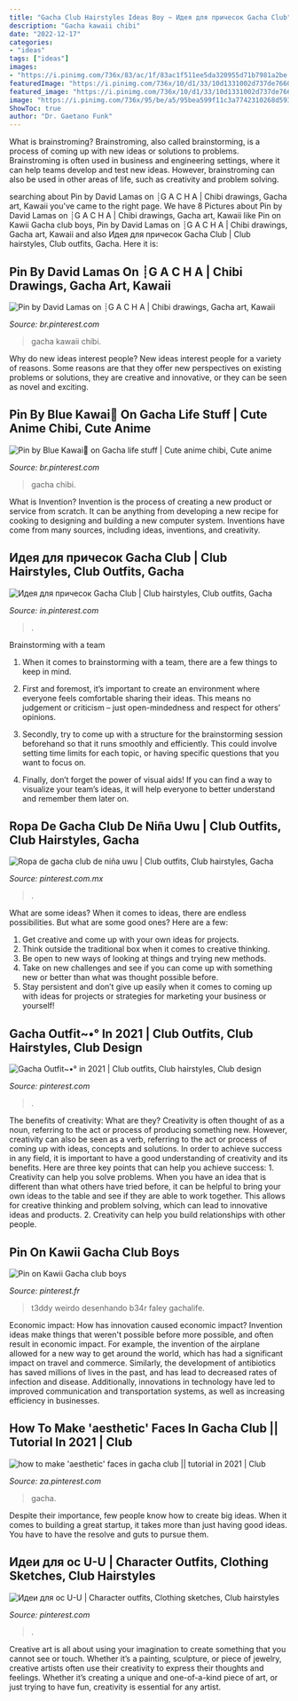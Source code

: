 ```yaml
---
title: "Gacha Club Hairstyles Ideas Boy ~ Идея для причесок Gacha Club"
description: "Gacha kawaii chibi"
date: "2022-12-17"
categories:
- "ideas"
tags: ["ideas"]
images:
- "https://i.pinimg.com/736x/83/ac/1f/83ac1f511ee5da320955d71b7981a2be.jpg"
featuredImage: "https://i.pinimg.com/736x/10/d1/33/10d1331002d737de76608d87b593889f.jpg"
featured_image: "https://i.pinimg.com/736x/10/d1/33/10d1331002d737de76608d87b593889f.jpg"
image: "https://i.pinimg.com/736x/95/be/a5/95bea599f11c3a7742310268d593b037.jpg"
ShowToc: true
author: "Dr. Gaetano Funk"
---
```



What is brainstroming?
Brainstroming, also called brainstorming, is a process of coming up with new ideas or solutions to problems. Brainstroming is often used in business and engineering settings, where it can help teams develop and test new ideas. However, brainstroming can also be used in other areas of life, such as creativity and problem solving.

	

		
searching about Pin by David Lamas on ┊G A C H A | Chibi drawings, Gacha art, Kawaii you've came to the right page. We have 8 Pictures about Pin by David Lamas on ┊G A C H A | Chibi drawings, Gacha art, Kawaii like Pin on Kawii Gacha club boys, Pin by David Lamas on ┊G A C H A | Chibi drawings, Gacha art, Kawaii and also Идея для причесок Gacha Club | Club hairstyles, Club outfits, Gacha. Here it is:
		
    
## Pin By David Lamas On ┊G A C H A | Chibi Drawings, Gacha Art, Kawaii

<img loading=lazy src="https://i.pinimg.com/736x/00/ad/ea/00adeabaf79bcce35ba567c03bcbc2de.jpg" onerror="this.onerror=null;this.src='https://tse1.mm.bing.net/th?id=OIP.e-ssQB1GopNPfBrc-DEyKgHaJ3&amp;pid=15.1';" alt="Pin by David Lamas on ┊G A C H A | Chibi drawings, Gacha art, Kawaii">

_Source: br.pinterest.com_

>gacha kawaii chibi. 

	

Why do new ideas interest people?
New ideas interest people for a variety of reasons. Some reasons are that they offer new perspectives on existing problems or solutions, they are creative and innovative, or they can be seen as novel and exciting.

    
## Pin By Blue Kawai💙 On Gacha Life Stuff | Cute Anime Chibi, Cute Anime

<img loading=lazy src="https://i.pinimg.com/736x/d6/27/3e/d6273efee948af61cbaa781dfc73bf1d.jpg" onerror="this.onerror=null;this.src='https://tse2.mm.bing.net/th?id=OIP.AwA0ukV15JfZyahzXN9D1QHaKt&amp;pid=15.1';" alt="Pin by Blue Kawai💙 on Gacha life stuff | Cute anime chibi, Cute anime">

_Source: br.pinterest.com_

>gacha chibi. 

	

What is Invention?
Invention is the process of creating a new product or service from scratch. It can be anything from developing a new recipe for cooking to designing and building a new computer system. Inventions have come from many sources, including ideas, inventions, and creativity.

    
## Идея для причесок Gacha Club | Club Hairstyles, Club Outfits, Gacha

<img loading=lazy src="https://i.pinimg.com/736x/10/d1/33/10d1331002d737de76608d87b593889f.jpg" onerror="this.onerror=null;this.src='https://tse4.mm.bing.net/th?id=OIP.0Gi6pase3wF8QaYJr4dCLQHaHW&amp;pid=15.1';" alt="Идея для причесок Gacha Club | Club hairstyles, Club outfits, Gacha">

_Source: in.pinterest.com_

>. 

	

Brainstorming with a team
1. When it comes to brainstorming with a team, there are a few things to keep in mind.
2. First and foremost, it’s important to create an environment where everyone feels comfortable sharing their ideas. This means no judgement or criticism – just open-mindedness and respect for others’ opinions.

3. Secondly, try to come up with a structure for the brainstorming session beforehand so that it runs smoothly and efficiently. This could involve setting time limits for each topic, or having specific questions that you want to focus on.

4. Finally, don’t forget the power of visual aids! If you can find a way to visualize your team’s ideas, it will help everyone to better understand and remember them later on.

    
## Ropa De Gacha Club De Niña Uwu | Club Outfits, Club Hairstyles, Gacha

<img loading=lazy src="https://i.pinimg.com/736x/95/be/a5/95bea599f11c3a7742310268d593b037.jpg" onerror="this.onerror=null;this.src='https://tse3.mm.bing.net/th?id=OIP.dWPEQ99YHA900-uliIs14AHaHY&amp;pid=15.1';" alt="Ropa de gacha club de niña uwu | Club outfits, Club hairstyles, Gacha">

_Source: pinterest.com.mx_

>. 

	

What are some ideas?
When it comes to ideas, there are endless possibilities. But what are some good ones? Here are a few: 
1. Get creative and come up with your own ideas for projects.
2. Think outside the traditional box when it comes to creative thinking.
3. Be open to new ways of looking at things and trying new methods.
4. Take on new challenges and see if you can come up with something new or better than what was thought possible before. 
5. Stay persistent and don’t give up easily when it comes to coming up with ideas for projects or strategies for marketing your business or yourself!

    
## Gacha Outfit~•° In 2021 | Club Outfits, Club Hairstyles, Club Design

<img loading=lazy src="https://i.pinimg.com/736x/25/1c/96/251c96ef19cb4682fd257024cc00f943.jpg" onerror="this.onerror=null;this.src='https://tse3.mm.bing.net/th?id=OIP.vNhPU1IU1GDZePCMlORenQHaHN&amp;pid=15.1';" alt="Gacha Outfit~•° in 2021 | Club outfits, Club hairstyles, Club design">

_Source: pinterest.com_

>. 

	

The benefits of creativity: What are they?
Creativity is often thought of as a noun, referring to the act or process of producing something new. However, creativity can also be seen as a verb, referring to the act or process of coming up with ideas, concepts and solutions. In order to achieve success in any field, it is important to have a good understanding of creativity and its benefits. Here are three key points that can help you achieve success: 1. Creativity can help you solve problems. When you have an idea that is different than what others have tried before, it can be helpful to bring your own ideas to the table and see if they are able to work together. This allows for creative thinking and problem solving, which can lead to innovative ideas and products. 2. Creativity can help you build relationships with other people.

    
## Pin On Kawii Gacha Club Boys

<img loading=lazy src="https://i.pinimg.com/736x/2e/31/a0/2e31a09c236145a87458fd3a0688e5ba.jpg" onerror="this.onerror=null;this.src='https://tse1.mm.bing.net/th?id=OIP.JkMpJAYgivFcw_w0-dwTQgHaIc&amp;pid=15.1';" alt="Pin on Kawii Gacha club boys">

_Source: pinterest.fr_

>t3ddy weirdo desenhando b34r faley gachalife. 

	

Economic impact: How has innovation caused economic impact?
Invention ideas make things that weren't possible before more possible, and often result in economic impact. For example, the invention of the airplane allowed for a new way to get around the world, which has had a significant impact on travel and commerce. Similarly, the development of antibiotics has saved millions of lives in the past, and has lead to decreased rates of infection and disease. Additionally, innovations in technology have led to improved communication and transportation systems, as well as increasing efficiency in businesses.

    
## How To Make &#039;aesthetic&#039; Faces In Gacha Club || Tutorial In 2021 | Club

<img loading=lazy src="https://i.pinimg.com/736x/65/fe/ad/65fead375bbc709a4188a1f017b64e06.jpg" onerror="this.onerror=null;this.src='https://tse1.mm.bing.net/th?id=OIP.Q88IHVG4rD8srpJiTtQpFAHaEK&amp;pid=15.1';" alt="how to make &#039;aesthetic&#039; faces in gacha club || tutorial in 2021 | Club">

_Source: za.pinterest.com_

>gacha. 

	

Despite their importance, few people know how to create big ideas. When it comes to building a great startup, it takes more than just having good ideas. You have to have the resolve and guts to pursue them.

    
## Идеи для ос U-U | Character Outfits, Clothing Sketches, Club Hairstyles

<img loading=lazy src="https://i.pinimg.com/736x/83/ac/1f/83ac1f511ee5da320955d71b7981a2be.jpg" onerror="this.onerror=null;this.src='https://tse4.mm.bing.net/th?id=OIP.KPd46lFidSlvJIIR-hD4IgHaE0&amp;pid=15.1';" alt="Идеи для ос U-U | Character outfits, Clothing sketches, Club hairstyles">

_Source: pinterest.com_

>. 

	

Creative art is all about using your imagination to create something that you cannot see or touch. Whether it’s a painting, sculpture, or piece of jewelry, creative artists often use their creativity to express their thoughts and feelings. Whether it’s creating a unique and one-of-a-kind piece of art, or just trying to have fun, creativity is essential for any artist.


